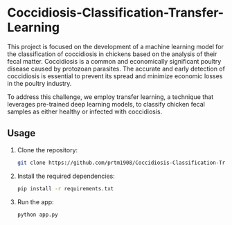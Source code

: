 # Coccidiosis-Classification-Transfer-Learning

This project is focused on the development of a machine learning model for the classification of coccidiosis in chickens based on the analysis of their fecal matter. Coccidiosis is a common and economically significant poultry disease caused by protozoan parasites. The accurate and early detection of coccidiosis is essential to prevent its spread and minimize economic losses in the poultry industry.

To address this challenge, we employ transfer learning, a technique that leverages pre-trained deep learning models, to classify chicken fecal samples as either healthy or infected with coccidiosis.

## Usage

1. Clone the repository:
   ```bash
   git clone https://github.com/prtm1908/Coccidiosis-Classification-Transfer-Learning.git
   ```

2. Install the required dependencies:
   ```bash
   pip install -r requirements.txt
   ```
   
4. Run the app:
   ```bash
   python app.py
   ```
